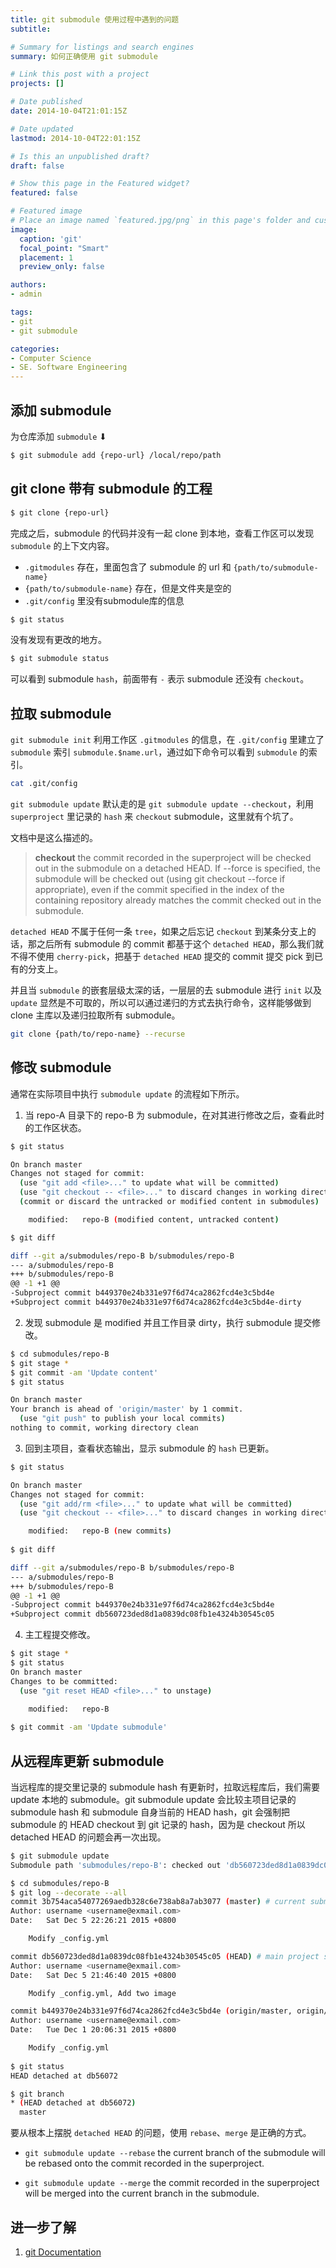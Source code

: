 ```yaml
---
title: git submodule 使用过程中遇到的问题
subtitle: 

# Summary for listings and search engines
summary: 如何正确使用 git submodule

# Link this post with a project
projects: []

# Date published
date: 2014-10-04T21:01:15Z

# Date updated
lastmod: 2014-10-04T22:01:15Z

# Is this an unpublished draft?
draft: false

# Show this page in the Featured widget?
featured: false

# Featured image
# Place an image named `featured.jpg/png` in this page's folder and customize its options here.
image:
  caption: 'git'
  focal_point: "Smart"
  placement: 1
  preview_only: false

authors:
- admin

tags:
- git
- git submodule

categories:
- Computer Science 
- SE. Software Engineering
---
```


## 添加 submodule

为仓库添加 `submodule` ⬇

```bash
$ git submodule add {repo-url} /local/repo/path
```

## git clone 带有 submodule 的工程

```bash
$ git clone {repo-url}
```

完成之后，submodule 的代码并没有一起 clone 到本地，查看工作区可以发现 `submodule` 的上下文内容。
 
- `.gitmodules` 存在，里面包含了 submodule 的 url 和 `{path/to/submodule-name}`
- `{path/to/submodule-name}` 存在，但是文件夹是空的
- `.git/config` 里没有submodule库的信息

```bash
$ git status
```

没有发现有更改的地方。

```bash
$ git submodule status
```

可以看到 submodule `hash`，前面带有 `-` 表示 submodule 还没有 `checkout`。

## 拉取 submodule

`git submodule init` 利用工作区 `.gitmodules` 的信息，在 `.git/config` 里建立了 `submodule` 索引 `submodule.$name.url`，通过如下命令可以看到 `submodule` 的索引。

```bash
cat .git/config
```

`git submodule update` 默认走的是 `git submodule update --checkout`，利用 `superproject` 里记录的 `hash` 来 `checkout` submodule，这里就有个坑了。

文档中是这么描述的。

> **checkout**
>     the commit recorded in the superproject will be checked out in the submodule on a detached HEAD.
>     If --force is specified, the submodule will be checked out (using git checkout --force if appropriate), even if the commit specified in the index of the containing repository already matches the commit checked out in the submodule.

`detached HEAD` 不属于任何一条 `tree`，如果之后忘记 `checkout` 到某条分支上的话，那之后所有 submodule 的 commit 都基于这个 `detached HEAD`，那么我们就不得不使用 `cherry-pick`，把基于 `detached HEAD` 提交的 commit 提交 pick 到已有的分支上。

并且当 `submodule` 的嵌套层级太深的话，一层层的去 submodule 进行 `init` 以及 `update` 显然是不可取的，所以可以通过递归的方式去执行命令，这样能够做到 clone 主库以及递归拉取所有 submodule。

```bash
git clone {path/to/repo-name} --recurse
```


## 修改 submodule

通常在实际项目中执行 `submodule update` 的流程如下所示。

1. 当 repo-A 目录下的 repo-B 为 submodule，在对其进行修改之后，查看此时的工作区状态。

```bash
$ git status

On branch master	
Changes not staged for commit:
  (use "git add <file>..." to update what will be committed)
  (use "git checkout -- <file>..." to discard changes in working directory)
  (commit or discard the untracked or modified content in submodules)

	modified:   repo-B (modified content, untracked content)

$ git diff

diff --git a/submodules/repo-B b/submodules/repo-B
--- a/submodules/repo-B
+++ b/submodules/repo-B
@@ -1 +1 @@
-Subproject commit b449370e24b331e97f6d74ca2862fcd4e3c5bd4e
+Subproject commit b449370e24b331e97f6d74ca2862fcd4e3c5bd4e-dirty
```

2. 发现 submodule 是 modified 并且工作目录 dirty，执行 submodule 提交修改。

```bash
$ cd submodules/repo-B
$ git stage *
$ git commit -am 'Update content'
$ git status

On branch master
Your branch is ahead of 'origin/master' by 1 commit.
  (use "git push" to publish your local commits)
nothing to commit, working directory clean
```

3. 回到主项目，查看状态输出，显示 submodule 的 `hash` 已更新。

```bash
$ git status

On branch master
Changes not staged for commit:
  (use "git add/rm <file>..." to update what will be committed)
  (use "git checkout -- <file>..." to discard changes in working directory)

	modified:   repo-B (new commits)
	
$ git diff

diff --git a/submodules/repo-B b/submodules/repo-B
--- a/submodules/repo-B
+++ b/submodules/repo-B
@@ -1 +1 @@
-Subproject commit b449370e24b331e97f6d74ca2862fcd4e3c5bd4e
+Subproject commit db560723ded8d1a0839dc08fb1e4324b30545c05
```

4. 主工程提交修改。

```bash
$ git stage *
$ git status
On branch master
Changes to be committed:
  (use "git reset HEAD <file>..." to unstage)

	modified:   repo-B
	
$ git commit -am 'Update submodule' 
```

## 从远程库更新 submodule

当远程库的提交里记录的 submodule hash 有更新时，拉取远程库后，我们需要 update 本地的 submodule。git submodule update 会比较主项目记录的 submodule hash 和 submodule 自身当前的 HEAD hash，git 会强制把 submodule 的 HEAD checkout 到 git 记录的 hash，因为是 checkout 所以 detached HEAD 的问题会再一次出现。

```bash
$ git submodule update
Submodule path 'submodules/repo-B': checked out 'db560723ded8d1a0839dc08fb1e4324b30545c05'

$ cd submodules/repo-B
$ git log --decorate --all
commit 3b754aca54077269aedb328c6e738ab8a7ab3077 (master) # current submodule HEAD hash
Author: username <username@exmail.com>
Date:   Sat Dec 5 22:26:21 2015 +0800

    Modify _config.yml

commit db560723ded8d1a0839dc08fb1e4324b30545c05 (HEAD) # main project submodule hash
Author: username <username@exmail.com>
Date:   Sat Dec 5 21:46:40 2015 +0800

    Modify _config.yml, Add two image

commit b449370e24b331e97f6d74ca2862fcd4e3c5bd4e (origin/master, origin/HEAD)
Author: username <username@exmail.com>
Date:   Tue Dec 1 20:06:31 2015 +0800

    Modify _config.yml
    
$ git status
HEAD detached at db56072

$ git branch
* (HEAD detached at db56072)
  master
```

要从根本上摆脱 `detached HEAD` 的问题，使用 `rebase`、`merge` 是正确的方式。

- `git submodule update --rebase`
    the current branch of the submodule will be rebased onto the commit recorded in the superproject.

- `git submodule update --merge`
    the commit recorded in the superproject will be merged into the current branch in the submodule.

## 进一步了解

1. [git Documentation](https://git-scm.com/doc)